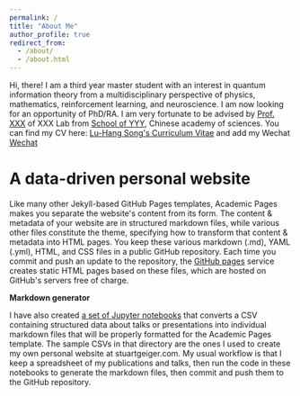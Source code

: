 ```yaml
---
permalink: /
title: "About Me"
author_profile: true
redirect_from: 
  - /about/
  - /about.html
---
```


Hi, there! I am a third year master student with an interest in quantum information theory from a multidisciplinary perspective of physics, mathematics, reinforcement learning, and neuroscience. I am now looking for an opportunity of PhD/RA.
I am very fortunate to be advised by [Prof. XXX](https://www.XXX.com/) of XXX Lab from [School of YYY](https://cs.pku.edu.cn/), Chinese academy of sciences. 
You can find my CV here: [Lu-Hang Song's Curriculum Vitae](../assets/Curriculum_Vitae.pdf) and add my Wechat [Wechat](../images/wechat.jpg) 

A data-driven personal website
======
Like many other Jekyll-based GitHub Pages templates, Academic Pages makes you separate the website's content from its form. The content & metadata of your website are in structured markdown files, while various other files constitute the theme, specifying how to transform that content & metadata into HTML pages. You keep these various markdown (.md), YAML (.yml), HTML, and CSS files in a public GitHub repository. Each time you commit and push an update to the repository, the [GitHub pages](https://pages.github.com/) service creates static HTML pages based on these files, which are hosted on GitHub's servers free of charge.

**Markdown generator**

I have also created [a set of Jupyter notebooks](https://github.com/academicpages/academicpages.github.io/tree/master/markdown_generator
) that converts a CSV containing structured data about talks or presentations into individual markdown files that will be properly formatted for the Academic Pages template. The sample CSVs in that directory are the ones I used to create my own personal website at stuartgeiger.com. My usual workflow is that I keep a spreadsheet of my publications and talks, then run the code in these notebooks to generate the markdown files, then commit and push them to the GitHub repository.
